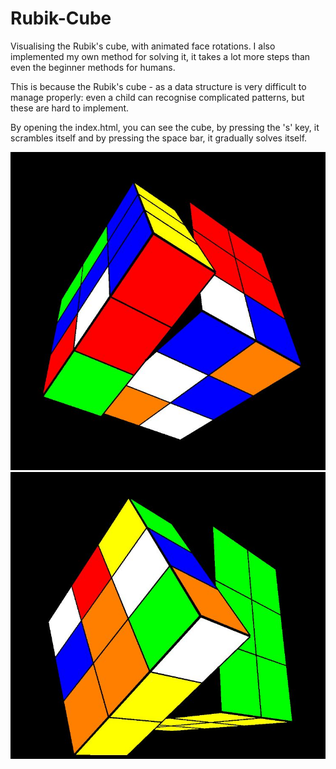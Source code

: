 # Rubik-Cube

Visualising the Rubik's cube, with animated face rotations.
I also implemented my own method for solving it, it takes a lot more steps than even the beginner methods for humans.

This is because the Rubik's cube - as a data structure is very difficult to manage properly: even a child can recognise complicated patterns, but these are hard to implement.

By opening the index.html, you can see the cube, by pressing the 's' key, it scrambles itself and by pressing the space bar, it gradually solves itself.

![Image](rubik.jpg)
![Image](rubik2.jpg)

